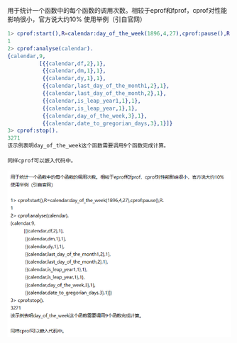 用于统计一个函数中的每个函数的调用次数。相较于eprof和fprof，cprof对性能影响很小，官方说大约10%
使用举例（引自官网）
```erlang
1> cprof:start(),R=calendar:day_of_the_week(1896,4,27),cprof:pause(),R.
1
2> cprof:analyse(calendar).
{calendar,9,
          [{{calendar,df,2},1},
           {{calendar,dm,1},1},
           {{calendar,dy,1},1},
           {{calendar,last_day_of_the_month1,2},1},
           {{calendar,last_day_of_the_month,2},1},
           {{calendar,is_leap_year1,1},1},
           {{calendar,is_leap_year,1},1},
           {{calendar,day_of_the_week,3},1},
           {{calendar,date_to_gregorian_days,3},1}]}
3> cprof:stop().
3271
该示例表明day_of_the_week这个函数需要调用9个函数完成计算。

同样cprof可以嵌入代码中。
```
![](../../images/screenshot_1534591254262.png)
